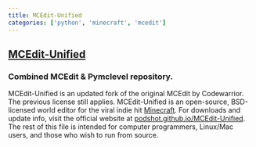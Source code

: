```yaml
---
title: MCEdit-Unified
categories: ['python', 'minecraft', 'mcedit']
---
```

## [MCEdit-Unified](https://github.com/Podshot/MCEdit-Unified)

### Combined MCEdit & Pymclevel repository.


MCEdit-Unified is an updated fork of the original MCEdit by Codewarrior. The previous license still applies. MCEdit-Unified is an open-source, BSD-licensed world editor for the viral indie hit [Minecraft](http://www.minecraft.net/). For downloads and update info, visit the official website at [podshot.github.io/MCEdit-Unified](http://podshot.github.io/MCEdit-Unified/). The rest of this file is intended for computer programmers, Linux/Mac users, and those who wish to run from source.
